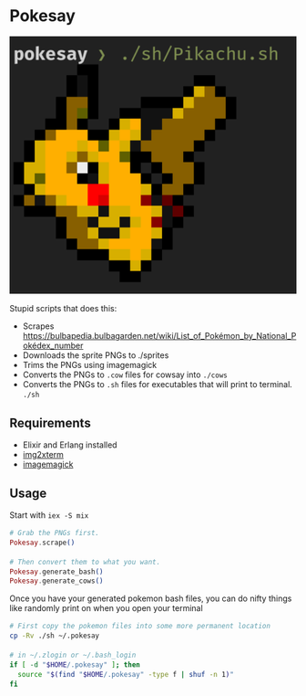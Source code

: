 # Pokesay

![Sample](./sample.png)

Stupid scripts that does this:

* Scrapes https://bulbapedia.bulbagarden.net/wiki/List_of_Pokémon_by_National_Pokédex_number
* Downloads the sprite PNGs to ./sprites
* Trims the PNGs using imagemagick
* Converts the PNGs to `.cow` files for cowsay into `./cows`
* Converts the PNGs to `.sh` files for executables that will print to terminal. `./sh`

## Requirements

* Elixir and Erlang installed
* [img2xterm]
* [imagemagick]

[img2xterm]: https://github.com/XenGi/img2xterm
[imagemagick]: https://imagemagick.org

## Usage

Start with `iex -S mix`

```elixir
# Grab the PNGs first.
Pokesay.scrape()

# Then convert them to what you want.
Pokesay.generate_bash()
Pokesay.generate_cows()
```

Once you have your generated pokemon bash files, you can do nifty things like
randomly print on when you open your terminal

```sh
# First copy the pokemon files into some more permanent location
cp -Rv ./sh ~/.pokesay

# in ~/.zlogin or ~/.bash_login
if [ -d "$HOME/.pokesay" ]; then
  source "$(find "$HOME/.pokesay" -type f | shuf -n 1)"
fi
```
